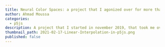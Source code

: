 ```yaml
---
title: Neural Color Spaces: a project that I agonized over for more than a year.
author: Ahmad Moussa
categories:
  - p5js
description: A project that I started in november 2019, that took me over a year to solve. In this post I talk about I created a system that can generate color palettes and can learn aspects of the human color selection process.
thumbnail_path: 2021-02-17-Linear-Interpolation-in-p5js.png
published: false
---
```

